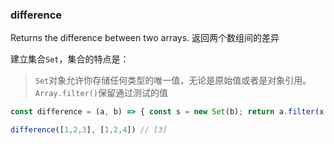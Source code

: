 ### difference

Returns the difference between two arrays.
返回两个数组间的差异

建立集合`Set`，集合的特点是：
> `Set`对象允许你存储任何类型的唯一值，无论是原始值或者是对象引用。
> `Array.filter()`保留通过测试的值

```js
const difference = (a, b) => { const s = new Set(b); return a.filter(x => !s.has(x)); };
```

```js
difference([1,2,3], [1,2,4]) // [3]
```

